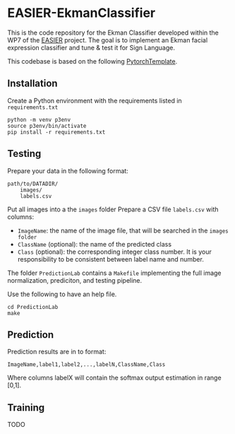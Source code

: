 # EASIER-EkmanClassifier

This is the code repository for the Ekman Classifier developed within the WP7 of the [EASIER](https://www.project-easier.eu) project.
The goal is to implement an Ekman facial expression classifier and tune & test it for Sign Language.

This codebase is based on the following [PytorchTemplate](https://github.com/victoresque/pytorch-template).


## Installation

Create a Python environment with the requirements listed in `requirements.txt`

    python -m venv p3env
    source p3env/bin/activate
    pip install -r requirements.txt

## Testing

Prepare your data in the following format:

```
path/to/DATADIR/
    images/
    labels.csv
```

Put all images into a the `images` folder
Prepare a CSV file `labels.csv` with columns:
* `ImageName`: the name of the image file, that will be searched in the `images folder`
* `ClassName` (optional): the name of the predicted class
* `Class` (optional): the corresponding integer class number. It is your responsibility to be consistent between label name and number.

The folder `PredictionLab` contains a `Makefile` implementing the full image normalization, prediciton, and testing pipeline.

Use the following to have an help file.

    cd PredictionLab
    make

## Prediction

Prediction results are in to format:

    ImageName,label1,label2,...,labelN,ClassName,Class

Where columns labelX will contain the softmax output estimation in range [0,1].


## Training

TODO
